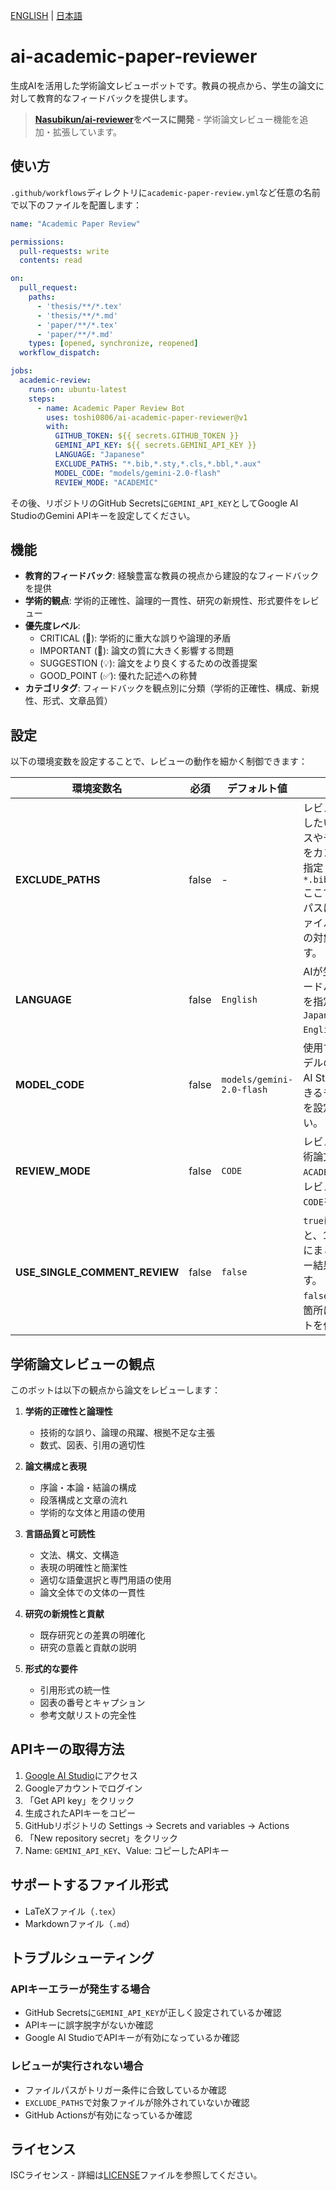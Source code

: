 [ENGLISH](./README.md) | [日本語](./README.ja.md)
# ai-academic-paper-reviewer

生成AIを活用した学術論文レビューボットです。教員の視点から、学生の論文に対して教育的なフィードバックを提供します。

> **[Nasubikun/ai-reviewer](https://github.com/Nasubikun/ai-reviewer)をベースに開発** - 学術論文レビュー機能を追加・拡張しています。

## 使い方

`.github/workflows`ディレクトリに`academic-paper-review.yml`など任意の名前で以下のファイルを配置します：

```yaml
name: "Academic Paper Review"

permissions:
  pull-requests: write
  contents: read

on:
  pull_request:
    paths:
      - 'thesis/**/*.tex'
      - 'thesis/**/*.md'
      - 'paper/**/*.tex'
      - 'paper/**/*.md'
    types: [opened, synchronize, reopened]
  workflow_dispatch:

jobs:
  academic-review:
    runs-on: ubuntu-latest
    steps:
      - name: Academic Paper Review Bot
        uses: toshi0806/ai-academic-paper-reviewer@v1
        with:
          GITHUB_TOKEN: ${{ secrets.GITHUB_TOKEN }}
          GEMINI_API_KEY: ${{ secrets.GEMINI_API_KEY }}
          LANGUAGE: "Japanese"
          EXCLUDE_PATHS: "*.bib,*.sty,*.cls,*.bbl,*.aux"
          MODEL_CODE: "models/gemini-2.0-flash"
          REVIEW_MODE: "ACADEMIC"
```

その後、リポジトリのGitHub Secretsに`GEMINI_API_KEY`としてGoogle AI StudioのGemini APIキーを設定してください。

## 機能

- **教育的フィードバック**: 経験豊富な教員の視点から建設的なフィードバックを提供
- **学術的観点**: 学術的正確性、論理的一貫性、研究の新規性、形式要件をレビュー
- **優先度レベル**: 
  - CRITICAL (🚨): 学術的に重大な誤りや論理的矛盾
  - IMPORTANT (📝): 論文の質に大きく影響する問題
  - SUGGESTION (💡): 論文をより良くするための改善提案
  - GOOD_POINT (✅): 優れた記述への称賛
- **カテゴリタグ**: フィードバックを観点別に分類（学術的正確性、構成、新規性、形式、文章品質）

## 設定

以下の環境変数を設定することで、レビューの動作を細かく制御できます：

| 環境変数名               | 必須      | デフォルト値                      | 説明                                                                                                                                                           |
|--------------------------|------------|----------------------------------|--------------------------------------------------------------------------------------------------------------------------------------------------------------|
| **EXCLUDE_PATHS**        | false       | -                                | レビューから除外したいファイルパスやディレクトリをカンマ区切りで指定します。例: `*.bib,*.sty,*.cls`<br>ここで指定されたパスに該当するファイルはレビューの対象外となります。                                    |
| **LANGUAGE**             | false       | `English`                        | AIが生成するフィードバックの言語を指定します（例: `Japanese`, `English`）。                                                                                                          |
| **MODEL_CODE**           | false       | `models/gemini-2.0-flash`    | 使用するGeminiモデルの指定です。AI Studioで利用できるモデルコードを設定してください。                                                                                             |
| **REVIEW_MODE**          | false       | `CODE`                           | レビューモード: 学術論文の場合は`ACADEMIC`、コードレビューの場合は`CODE`を指定。                                                                                              |
| **USE_SINGLE_COMMENT_REVIEW** | false | `false`                          | `true`に設定すると、1つのコメントにまとめてレビュー結果を投稿します。<br>`false`の場合は該当箇所に直接コメントを付けます。                                                              |

## 学術論文レビューの観点

このボットは以下の観点から論文をレビューします：

1. **学術的正確性と論理性**
   - 技術的な誤り、論理の飛躍、根拠不足な主張
   - 数式、図表、引用の適切性

2. **論文構成と表現**
   - 序論・本論・結論の構成
   - 段落構成と文章の流れ
   - 学術的な文体と用語の使用

3. **言語品質と可読性**
   - 文法、構文、文構造
   - 表現の明確性と簡潔性
   - 適切な語彙選択と専門用語の使用
   - 論文全体での文体の一貫性

4. **研究の新規性と貢献**
   - 既存研究との差異の明確化
   - 研究の意義と貢献の説明

5. **形式的な要件**
   - 引用形式の統一性
   - 図表の番号とキャプション
   - 参考文献リストの完全性

## APIキーの取得方法

1. [Google AI Studio](https://makersuite.google.com/app/apikey)にアクセス
2. Googleアカウントでログイン
3. 「Get API key」をクリック
4. 生成されたAPIキーをコピー
5. GitHubリポジトリの Settings → Secrets and variables → Actions
6. 「New repository secret」をクリック
7. Name: `GEMINI_API_KEY`、Value: コピーしたAPIキー

## サポートするファイル形式

- LaTeXファイル（`.tex`）
- Markdownファイル（`.md`）

## トラブルシューティング

### APIキーエラーが発生する場合
- GitHub Secretsに`GEMINI_API_KEY`が正しく設定されているか確認
- APIキーに誤字脱字がないか確認
- Google AI StudioでAPIキーが有効になっているか確認

### レビューが実行されない場合
- ファイルパスがトリガー条件に合致しているか確認
- `EXCLUDE_PATHS`で対象ファイルが除外されていないか確認
- GitHub Actionsが有効になっているか確認

## ライセンス

ISCライセンス - 詳細は[LICENSE](LICENSE)ファイルを参照してください。
